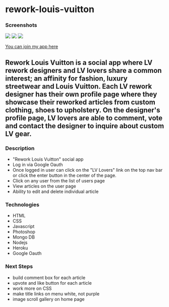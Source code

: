 # rework-louis-vuitton

###  Screenshots 
![](https://imgur.com/5TLEG79.png)
![](https://imgur.com/mf1C4yK.png)
![](https://imgur.com/oWEdssU.png)

[You can join my app here](https://rework-louis-vuitton.herokuapp.com/)

## Rework Louis Vuitton is a social app where LV rework designers and LV lovers share a common interest; an affinity for fashion, luxury streetwear and Louis Vuitton. Each LV rework designer has their own profile page where they showcase their reworked articles from custom clothing, shoes to upholstery. On the designer's profile page, LV lovers are able to comment, vote and contact the designer to inquire about custom LV gear.

### Description

- "Rework Louis Vuitton" social app  
- Log in via Google Oauth
- Once logged in user can click on the "LV Lovers" link on the top nav bar or click the enter button   in the center of the page.
- Click on any user from the list of users page
- View articles on the user page
- Ability to edit and delete individual article

### Technologies
- HTML
- CSS
- Javascript
- Photoshop
- Mongo DB
- Nodejs
- Heroku
- Google Oauth

### Next Steps
- build comment box for each article
- upvote and like button for each article
- work more on CSS
- make title links on menu white, not purple
- image scroll gallery on home page

